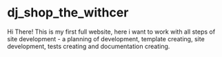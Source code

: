 # dj_shop_the_withcer
Hi There! This is my first full website, here i want to work with all steps of site development  - a planning of development, template creating, site development, tests creating and documentation creating.
